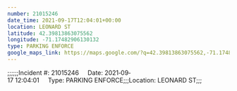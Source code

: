 ```yaml
---
number: 21015246
date_time: 2021-09-17T12:04:01+00:00
location: LEONARD ST
latitude: 42.39813863075562
longitude: -71.17482906130132
type: PARKING ENFORCE
google_maps_link: https://maps.google.com/?q=42.39813863075562,-71.17482906130132
---
```


;;;;;;Incident #: 21015246     Date: 2021‐09‐17 12:04:01     Type: PARKING ENFORCE;;;Location: LEONARD ST;;;
